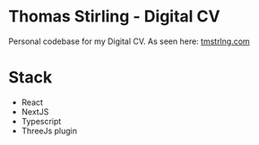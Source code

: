 # Thomas Stirling - Digital CV
Personal codebase for my Digital CV. As seen here: [tmstrlng.com](https://tmstrlng.com/)

# Stack
- React
- NextJS
- Typescript
- ThreeJs plugin